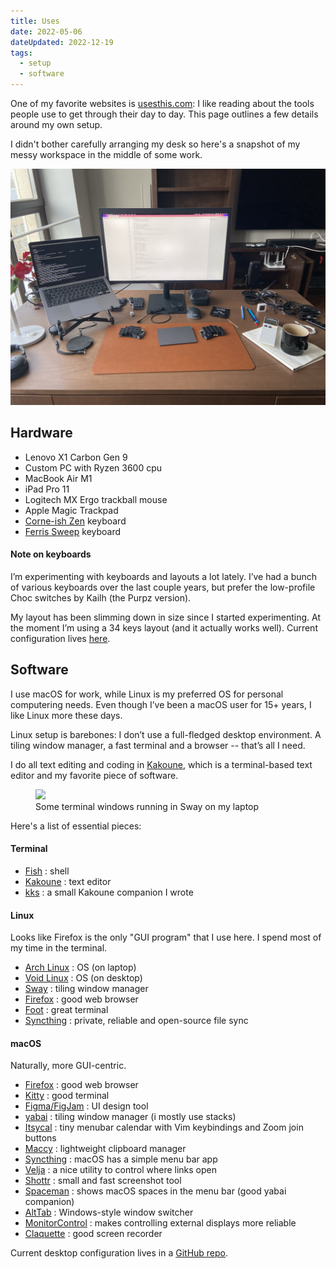 ```yaml
---
title: Uses
date: 2022-05-06
dateUpdated: 2022-12-19
tags:
  - setup
  - software
---
```


One of my favorite websites is [usesthis.com](https://usesthis.com/): I like
reading about the tools people use to get through their day to day. This page
outlines a few details around my own setup.

I didn't bother carefully arranging my desk so here's a snapshot of my messy
workspace in the middle of some work.

![desk](img/desk.jpg)

## Hardware

- Lenovo X1 Carbon Gen 9
- Custom PC with Ryzen 3600 cpu
- MacBook Air M1
- iPad Pro 11
- Logitech MX Ergo trackball mouse
- Apple Magic Trackpad
- [Corne-ish Zen][corneish] keyboard
- [Ferris Sweep][sweep] keyboard

[corneish]: https://lowprokb.ca/products/corne-ish-zen-2
[sweep]: https://github.com/davidphilipbarr/Sweep

#### Note on keyboards

I’m experimenting with keyboards and layouts a lot lately. I’ve had a bunch of
various keyboards over the last couple years, but prefer the low-profile Choc
switches by Kailh (the Purpz version).

My layout has been slimming down in size since I started experimenting. At the
moment I’m using a 34 keys layout (and it actually works well). Current
configuration lives [here](https://github.com/kkga/zmk-config).

## Software

I use macOS for work, while Linux is my preferred OS for personal computering
needs. Even though I’ve been a macOS user for 15+ years, I like Linux more these
days.

Linux setup is barebones: I don’t use a full-fledged desktop environment. A
tiling window manager, a fast terminal and a browser -- that’s all I need.

I do all text editing and coding in [Kakoune](https://kakoune.org/), which is a
terminal-based text editor and my favorite piece of software.

<figure class="full-bleed">
  <img src="https://raw.githubusercontent.com/kkga/config/master/.local/share/desktop.png" />
  <figcaption>Some terminal windows running in Sway on my laptop</figcaption>
</figure>

Here's a list of essential pieces:

#### Terminal

- [Fish](https://fishshell.com/) : shell
- [Kakoune](https://kakoune.org/) : text editor
- [kks](projects/kks.md) : a small Kakoune companion I wrote

#### Linux

Looks like Firefox is the only "GUI program" that I use here. I spend most of my
time in the terminal.

- [Arch Linux](https://archlinux.org/) : OS (on laptop)
- [Void Linux](https://voidlinux.org/) : OS (on desktop)
- [Sway](https://swaywm.org/) : tiling window manager
- [Firefox](https://firefox.com/) : good web browser
- [Foot](https://codeberg.org/dnkl/foot) : great terminal
- [Syncthing](https://syncthing.net/) : private, reliable and open-source file
  sync

#### macOS

Naturally, more GUI-centric.

- [Firefox](https://www.mozilla.org/en-US/firefox/new/) : good web browser
- [Kitty](https://sw.kovidgoyal.net/kitty/) : good terminal
- [Figma/FigJam](https://figma.com/) : UI design tool
- [yabai](https://github.com/koekeishiya/yabai) : tiling window manager (i
  mostly use stacks)
- [Itsycal](https://www.mowglii.com/itsycal/) : tiny menubar calendar with Vim
  keybindings and Zoom join buttons
- [Maccy](https://maccy.app/) : lightweight clipboard manager
- [Syncthing](https://syncthing.net/) : macOS has a simple menu bar app
- [Velja](https://sindresorhus.com/velja) : a nice utility to control where
  links open
- [Shottr](https://shottr.cc/) : small and fast screenshot tool
- [Spaceman](https://github.com/Jaysce/Spaceman) : shows macOS spaces in the
  menu bar (good yabai companion)
- [AltTab](https://github.com/lwouis/alt-tab-macos) : Windows-style window
  switcher
- [MonitorControl](https://github.com/MonitorControl/MonitorControl) : makes
  controlling external displays more reliable
- [Claquette](https://www.peakstep.com/claquette/) : good screen recorder

Current desktop configuration lives in a
[GitHub repo](https://github.com/kkga/config).
